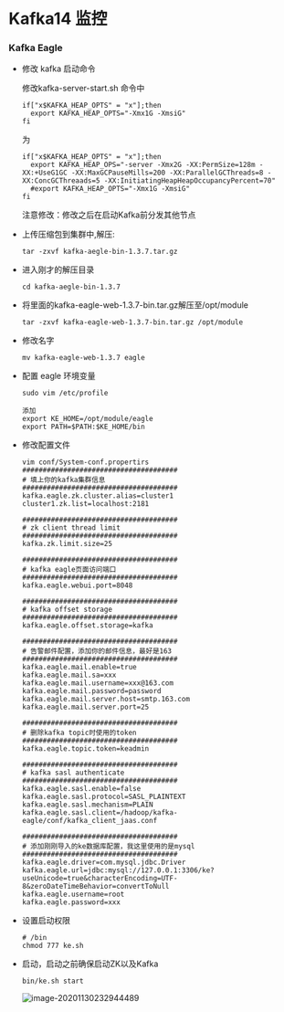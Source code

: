 # Kafka14 监控



### Kafka Eagle

- 修改 kafka 启动命令

  修改kafka-server-start.sh 命令中

  ```
  if["x$KAFKA_HEAP_OPTS" = "x"];then
  	export KAFKA_HEAP_OPTS="-Xmx1G -XmsiG"
  fi
  ```

  为

  ```
  if["x$KAFKA_HEAP_OPTS" = "x"];then
  	export KAFKA_HEAP_OPS="-server -Xmx2G -XX:PermSize=128m -XX:+UseG1GC -XX:MaxGCPauseMills=200 -XX:ParallelGCThreads=8 -XX:ConcGCThreaads=5 -XX:InitiatingHeapHeapOccupancyPercent=70"
  	#export KAFKA_HEAP_OPTS="-Xmx1G -XmsiG"
  fi
  ```

  注意修改：修改之后在启动Kafka前分发其他节点

- 上传压缩包到集群中,解压:

  ```
  tar -zxvf kafka-aegle-bin-1.3.7.tar.gz
  ```

- 进入刚才的解压目录

  ```
  cd kafka-aegle-bin-1.3.7
  ```

- 将里面的kafka-eagle-web-1.3.7-bin.tar.gz解压至/opt/module

  ```
  tar -zxvf kafka-eagle-web-1.3.7-bin.tar.gz /opt/module
  ```

- 修改名字

  ```
  mv kafka-eagle-web-1.3.7 eagle
  ```

- 配置 eagle 环境变量

  ```
  sudo vim /etc/profile
  
  添加
  export KE_HOME=/opt/module/eagle
  export PATH=$PATH:$KE_HOME/bin
  ```

- 修改配置文件

  ```
  vim conf/System-conf.propertirs
  ######################################
  # 填上你的kafka集群信息
  ######################################
  kafka.eagle.zk.cluster.alias=cluster1
  cluster1.zk.list=localhost:2181
  
  ######################################
  # zk client thread limit
  ######################################
  kafka.zk.limit.size=25
  
  ######################################
  # kafka eagle页面访问端口
  ######################################
  kafka.eagle.webui.port=8048
  
  ######################################
  # kafka offset storage
  ######################################
  kafka.eagle.offset.storage=kafka
  
  ######################################
  # 告警邮件配置，添加你的邮件信息，最好是163
  ######################################
  kafka.eagle.mail.enable=true
  kafka.eagle.mail.sa=xxx
  kafka.eagle.mail.username=xxx@163.com
  kafka.eagle.mail.password=password
  kafka.eagle.mail.server.host=smtp.163.com
  kafka.eagle.mail.server.port=25
  
  ######################################
  # 删除kafka topic时使用的token
  ######################################
  kafka.eagle.topic.token=keadmin
  
  ######################################
  # kafka sasl authenticate
  ######################################
  kafka.eagle.sasl.enable=false
  kafka.eagle.sasl.protocol=SASL_PLAINTEXT
  kafka.eagle.sasl.mechanism=PLAIN
  kafka.eagle.sasl.client=/hadoop/kafka-eagle/conf/kafka_client_jaas.conf
  
  ######################################
  # 添加刚刚导入的ke数据库配置，我这里使用的是mysql
  ######################################
  kafka.eagle.driver=com.mysql.jdbc.Driver
  kafka.eagle.url=jdbc:mysql://127.0.0.1:3306/ke?useUnicode=true&characterEncoding=UTF-8&zeroDateTimeBehavior=convertToNull
  kafka.eagle.username=root
  kafka.eagle.password=xxx
  ```

- 设置启动权限

  ```
  # /bin
  chmod 777 ke.sh
  ```

- 启动，启动之前确保启动ZK以及Kafka

  ```
  bin/ke.sh start
  ```

  ![image-20201130232944489](C:\Users\Auraros\AppData\Roaming\Typora\typora-user-images\image-20201130232944489.png)

  

  